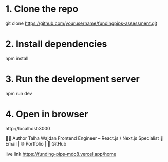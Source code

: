 # 1. Clone the repo
git clone https://github.com/yourusername/fundingpips-assessment.git

# 2. Install dependencies
npm install

# 3. Run the development server
npm run dev

# 4. Open in browser
http://localhost:3000

🙋‍♂️ Author
Talha Wajdan
Frontend Engineer – React.js / Next.js Specialist
📧 Email | 🌐 Portfolio | 🐙 GitHub

live link
https://funding-pips-mdc8.vercel.app/home